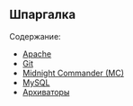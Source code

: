 Шпаргалка
---------

Содержание:
- [Apache](apache.md "Apache")
- [Git](git.md "Git")
- [Midnight Commander (MC)](midnight_commander.md "Midnight Commander (MC)")
- [MySQL](mysql.md "MySQL")
- [Архиваторы](archivers.md "Архиваторы")